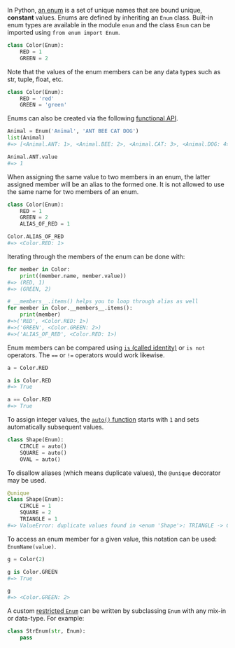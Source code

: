 In Python, [an enum][enum-docs] is a set of unique names that are bound unique, **constant** values. Enums are defined by inheriting an `Enum` class. Built-in enum types are available in the module `enum` and the class `Enum` can be imported using `from enum import Enum`.

```python
class Color(Enum):
    RED = 1
    GREEN = 2
```

Note that the values of the enum members can be any data types such as str, tuple, float, etc.

```python
class Color(Enum):
    RED = 'red'
    GREEN = 'green'
```

Enums can also be created via the following [functional API][enum-functional-api].

```python
Animal = Enum('Animal', 'ANT BEE CAT DOG')
list(Animal)
#=> [<Animal.ANT: 1>, <Animal.BEE: 2>, <Animal.CAT: 3>, <Animal.DOG: 4>]

Animal.ANT.value
#=> 1
```

When assigning the same value to two members in an enum, the latter assigned member will be an alias to the formed one. It is not allowed to use the same name for two members of an enum.

```python
class Color(Enum):
    RED = 1
    GREEN = 2
    ALIAS_OF_RED = 1

Color.ALIAS_OF_RED
#=> <Color.RED: 1>
```

Iterating through the members of the enum can be done with:

```python
for member in Color:
    print((member.name, member.value))
#=> (RED, 1)
#=> (GREEN, 2)

# __members__.items() helps you to loop through alias as well
for member in Color.__members__.items():
    print(member)
#=>('RED', <Color.RED: 1>)
#=>('GREEN', <Color.GREEN: 2>)
#=>('ALIAS_OF_RED', <Color.RED: 1>)
```

Enum members can be compared using [`is` (called identity)][identity-keyword] or `is not` operators. The `==` or `!=` operators would work likewise.

```python
a = Color.RED

a is Color.RED
#=> True

a == Color.RED
#=> True
```

To assign integer values, the [`auto()` function][enum-auto-docs] starts with `1` and sets automatically subsequent values.

```python
class Shape(Enum):
    CIRCLE = auto()
    SQUARE = auto()
    OVAL = auto()
```

To disallow aliases (which means duplicate values), the `@unique` decorator may be used.

```python
@unique
class Shape(Enum):
    CIRCLE = 1
    SQUARE = 2
    TRIANGLE = 1
#=> ValueError: duplicate values found in <enum 'Shape'>: TRIANGLE -> CIRCLE
```

To access an enum member for a given value, this notation can be used: `EnumName(value)`.

```python
g = Color(2)

g is Color.GREEN
#=> True

g
#=> <Color.GREEN: 2>
```

A custom [restricted `Enum`][restricted-enums] can be written by subclassing `Enum` with any mix-in or data-type. For example:

```python
class StrEnum(str, Enum):
    pass
```

[enum-docs]: https://docs.python.org/3/library/enum.html
[enum-auto-docs]: https://docs.python.org/3/library/enum.html#using-auto
[enum-functional-api]: https://docs.python.org/3/library/enum.html#functional-api
[restricted-enums]: https://docs.python.org/3/library/enum.html#restricted-enum-subclassing
[identity-keyword]: https://www.w3schools.com/python/ref_keyword_is.asp
